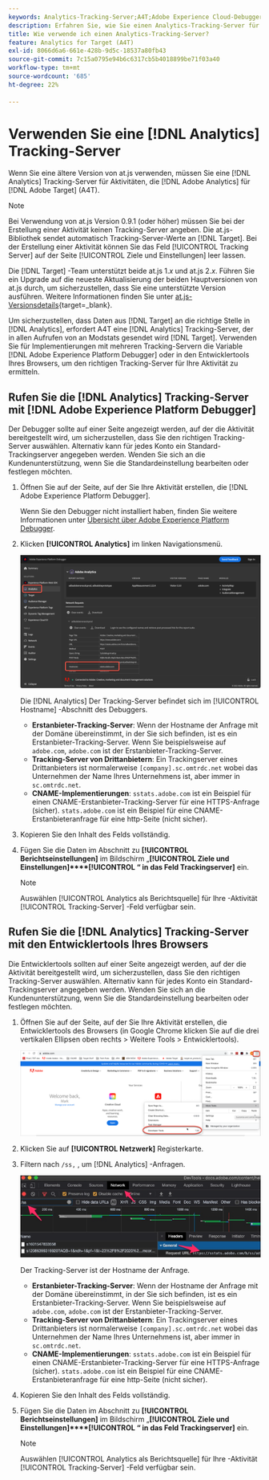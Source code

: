 ```yaml
---
keywords: Analytics-Tracking-Server;A4T;Adobe Experience Cloud-Debugger;Adobe Experience Platform-Debugger;Berichtsquelle;Entwicklertools
description: Erfahren Sie, wie Sie einen Analytics-Tracking-Server für Aktivitäten angeben, die Analytics für [!DNL Target] (A4T), wenn Sie eine ältere Version von at.js verwenden.
title: Wie verwende ich einen Analytics-Tracking-Server?
feature: Analytics for Target (A4T)
exl-id: 8066d6a6-661e-428b-9d5c-18537a80fb43
source-git-commit: 7c15a0795e94b6c6317cb5b4018899be71f03a40
workflow-type: tm+mt
source-wordcount: '685'
ht-degree: 22%

---
```


# Verwenden Sie eine [!DNL Analytics] Tracking-Server

Wenn Sie eine ältere Version von at.js verwenden, müssen Sie eine [!DNL Analytics] Tracking-Server für Aktivitäten, die [!DNL Adobe Analytics] für [!DNL Adobe Target] (A4T).

>[!NOTE]
>
>Bei Verwendung von at.js Version 0.9.1 (oder höher) müssen Sie bei der Erstellung einer Aktivität keinen Tracking-Server angeben. Die at.js-Bibliothek sendet automatisch Tracking-Server-Werte an [!DNL Target]. Bei der Erstellung einer Aktivität können Sie das Feld [!UICONTROL Tracking Server] auf der Seite [!UICONTROL Ziele und Einstellungen] leer lassen.
>
>Die [!DNL Target] -Team unterstützt beide at.js 1.*x* und at.js 2.*x*. Führen Sie ein Upgrade auf die neueste Aktualisierung der beiden Hauptversionen von at.js durch, um sicherzustellen, dass Sie eine unterstützte Version ausführen. Weitere Informationen finden Sie unter [at.js-Versionsdetails](https://experienceleague.corp.adobe.com/docs/target-dev/developer/client-side/at-js-implementation/target-atjs-versions.html){target=_blank}.

Um sicherzustellen, dass Daten aus [!DNL Target] an die richtige Stelle in [!DNL Analytics], erfordert A4T eine [!DNL Analytics] Tracking-Server, der in allen Aufrufen von an Modstats gesendet wird [!DNL Target]. Verwenden Sie für Implementierungen mit mehreren Tracking-Servern die Variable [!DNL Adobe Experience Platform Debugger] oder in den Entwicklertools Ihres Browsers, um den richtigen Tracking-Server für Ihre Aktivität zu ermitteln.

## Rufen Sie die [!DNL Analytics] Tracking-Server mit [!DNL Adobe Experience Platform Debugger]

Der Debugger sollte auf einer Seite angezeigt werden, auf der die Aktivität bereitgestellt wird, um sicherzustellen, dass Sie den richtigen Tracking-Server auswählen. Alternativ kann für jedes Konto ein Standard-Trackingserver angegeben werden. Wenden Sie sich an die Kundenunterstützung, wenn Sie die Standardeinstellung bearbeiten oder festlegen möchten.

1. Öffnen Sie auf der Seite, auf der Sie Ihre Aktivität erstellen, die [!DNL Adobe Experience Platform Debugger].

   Wenn Sie den Debugger nicht installiert haben, finden Sie weitere Informationen unter [Übersicht über Adobe Experience Platform Debugger](https://experienceleague.adobe.com/docs/platform-learn/data-collection/debugger/overview.html).

1. Klicken **[!UICONTROL Analytics]** im linken Navigationsmenü.

   ![Screen_DebuggerTrackServ-Bild](assets/Screen_DebuggerTrackServ.png)

   Die [!DNL Analytics] Der Tracking-Server befindet sich im [!UICONTROL Hostname] -Abschnitt des Debuggers.

   * **Erstanbieter-Tracking-Server**: Wenn der Hostname der Anfrage mit der Domäne übereinstimmt, in der Sie sich befinden, ist es ein Erstanbieter-Tracking-Server. Wenn Sie beispielsweise auf `adobe.com`, `adobe.com` ist der Erstanbieter-Tracking-Server.
   * **Tracking-Server von Drittanbietern**: Ein Trackingserver eines Drittanbieters ist normalerweise `[company].sc.omtrdc.net` wobei das Unternehmen der Name Ihres Unternehmens ist, aber immer in `sc.omtrdc.net`.
   * **CNAME-Implementierungen**: `sstats.adobe.com` ist ein Beispiel für einen CNAME-Erstanbieter-Tracking-Server für eine HTTPS-Anfrage (sicher). `stats.adobe.com` ist ein Beispiel für eine CNAME-Erstanbieteranfrage für eine http-Seite (nicht sicher).

1. Kopieren Sie den Inhalt des Felds vollständig.

1. Fügen Sie die Daten im Abschnitt zu **[!UICONTROL Berichtseinstellungen]** im Bildschirm „**[!UICONTROL Ziele und Einstellungen]****[!UICONTROL “ in das Feld Trackingserver]** ein.

   >[!NOTE]
   >
   >Auswählen [!UICONTROL Analytics als Berichtsquelle] für Ihre -Aktivität [!UICONTROL Tracking-Server] -Feld verfügbar sein.

## Rufen Sie die [!DNL Analytics] Tracking-Server mit den Entwicklertools Ihres Browsers

Die Entwicklertools sollten auf einer Seite angezeigt werden, auf der die Aktivität bereitgestellt wird, um sicherzustellen, dass Sie den richtigen Tracking-Server auswählen. Alternativ kann für jedes Konto ein Standard-Trackingserver angegeben werden. Wenden Sie sich an die Kundenunterstützung, wenn Sie die Standardeinstellung bearbeiten oder festlegen möchten.

1. Öffnen Sie auf der Seite, auf der Sie Ihre Aktivität erstellen, die Entwicklertools des Browsers (in Google Chrome klicken Sie auf die drei vertikalen Ellipsen oben rechts > Weitere Tools > Entwicklertools).

   ![Chrome-Entwicklertools](/help/main/c-integrating-target-with-mac/a4t/assets/chrome-dev-tools.png)

1. Klicken Sie auf **[!UICONTROL Netzwerk]** Registerkarte.

1. Filtern nach `/ss,` , um [!DNL Analytics] -Anfragen.

   ![Chrome-Entwicklertools mit /ss-Suche](/help/main/c-integrating-target-with-mac/a4t/assets/chrome-search.png)

   Der Tracking-Server ist der Hostname der Anfrage.

   * **Erstanbieter-Tracking-Server**: Wenn der Hostname der Anfrage mit der Domäne übereinstimmt, in der Sie sich befinden, ist es ein Erstanbieter-Tracking-Server. Wenn Sie beispielsweise auf `adobe.com`, `adobe.com` ist der Erstanbieter-Tracking-Server.
   * **Tracking-Server von Drittanbietern**: Ein Trackingserver eines Drittanbieters ist normalerweise `[company].sc.omtrdc.net` wobei das Unternehmen der Name Ihres Unternehmens ist, aber immer in `sc.omtrdc.net`.
   * **CNAME-Implementierungen**: `sstats.adobe.com` ist ein Beispiel für einen CNAME-Erstanbieter-Tracking-Server für eine HTTPS-Anfrage (sicher). `stats.adobe.com` ist ein Beispiel für eine CNAME-Erstanbieteranfrage für eine http-Seite (nicht sicher).

1. Kopieren Sie den Inhalt des Felds vollständig.

1. Fügen Sie die Daten im Abschnitt zu **[!UICONTROL Berichtseinstellungen]** im Bildschirm „**[!UICONTROL Ziele und Einstellungen]****[!UICONTROL “ in das Feld Trackingserver]** ein.

   >[!NOTE]
   >
   >Auswählen [!UICONTROL Analytics als Berichtsquelle] für Ihre -Aktivität [!UICONTROL Tracking-Server] -Feld verfügbar sein.
